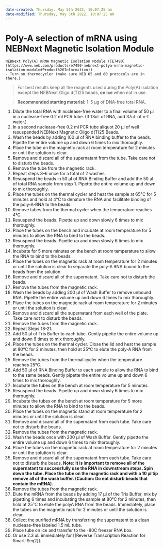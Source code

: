 ```yaml
---
date-created: Thursday, May 5th 2022, 10:07:25 am
date-modified: Thursday, May 5th 2022, 10:07:25 am
---
```


# Poly-A selection of mRNA using NEBNext Magnetic Isolation Module
```ad-kit
NEBNext Poly(A) mRNA Magnetic Isolation Module ([E7490](https://www.neb.com/products/e7490-nebnext-polya-mrna-magnetic-isolation-module#Product%20Information))
- Turn on thermocycler (make sure NEB 65 and 80 protocols are in there.)
``` 

>For best results keep all the reagents used during the Poly(A) isolation except the NEBNext Oligo d(T)25 beads, **on ice** when not in use.

>**Recommended starting material:** 1–5 µg of DNA-free total RNA.

1. Dilute the total RNA with nuclease-free water to a final volume of 50 μl in a nuclease-free 0.2 ml PCR tube. (If 13uL of RNA, add 37uL of n-f water.)
2. In a second nuclease-free 0.2 ml PCR tube aliquot 20 μl of well resuspended NEBNext Magnetic Oligo d(T)25 Beads.
3. Wash the beads by adding 100 µl of RNA binding buffer to the beads. Pipette the entire volume up and down 6 times to mix thoroughly.
4. Place the tube on the magnetic rack at room temperature for 2 minutes or until the solution is clear.
5.  Remove and discard all of the supernatant from the tube. Take care not to disturb the beads.
6. Remove the tube from the magnetic rack.
7. Repeat steps 3–6 once for a total of 2 washes.
8. Resuspend the beads in 50 μl of RNA Binding Buffer and add the 50 μl of total RNA sample from step 1. Pipette the entire volume up and down to mix thoroughly.
9. Place the tubes on the thermal cycler and heat the sample at 65°C for 5 minutes and hold at 4°C to denature the RNA and facilitate binding of the poly-A-RNA to the beads.
10. Remove tubes from the thermal cycler when the temperature reaches 4°C.
11. Resuspend the beads. Pipette up and down slowly 6 times to mix thoroughly.
12. Place the tubes on the bench and incubate at room temperature for 5 minutes to allow the RNA to bind to the beads.
13. Resuspend the beads. Pipette up and down slowly 6 times to mix thoroughly.
14. Incubate for 5 more minutes on the bench at room temperature to allow the RNA to bind to the beads.
15. Place the tubes on the magnetic rack at room temperature for 2 minutes or until the solution is clear to separate the poly-A RNA bound to the beads from the solution.
16. Remove and discard all of the supernatant. Take care not to disturb the beads.
17. Remove the tubes from the magnetic rack.
18. Wash the beads by adding 200 μl of Wash Buffer to remove unbound RNA. Pipette the entire volume up and down 6 times to mix thoroughly.
19. Place the tubes on the magnetic rack at room temperature for 2 minutes or until the solution is clear.
20. Remove and discard all the supernatant from each well of the plate. Take care not to disturb the beads.
21. Remove the tubes from the magnetic rack.
22. Repeat Steps 18-21.
23. Add 50 μl of Tris Buffer to each tube. Gently pipette the entire volume up and down 6 times to mix thoroughly.
24. Place the tubes on the thermal cycler. Close the lid and heat the sample at 80°C for 2 minutes, then hold at 25°C to elute the poly-A RNA from the beads.
25. Remove the tubes from the thermal cycler when the temperature reaches 25°C.
26. Add 50 μl of RNA Binding Buffer to each sample to allow the RNA to bind to the same beads. Gently pipette the entire volume up and down 6 times to mix thoroughly.
27. Incubate the tubes on the bench at room temperature for 5 minutes.
28. Resuspend the beads. Pipette up and down slowly 6 times to mix thoroughly.
29. Incubate the tubes on the bench at room temperature for 5 more minutes to allow the RNA to bind to the beads.
30. Place the tubes on the magnetic stand at room temperature for 2 minutes or until the solution is clear.
31. Remove and discard all of the supernatant from each tube. Take care not to disturb the beads.
32. Remove the tubes from the magnetic rack.
33. Wash the beads once with 200 μl of Wash Buffer. Gently pipette the entire volume up and down 6 times to mix thoroughly.
34. Place the tubes on the magnetic rack at room temperature for 2 minutes or until the solution is clear.
35. Remove and discard all of the supernatant from each tube. Take care not to disturb the beads.
**Note: It is important to remove all of the supernatant to successfully use the RNA in downstream steps. Spin down the tube. Place the tube on the magnetic rack and with a 10 µl tip remove all of the wash buffer. (Caution: Do not disturb beads that contain the mRNA).**
1. Remove the tubes from the magnetic rack.
2. Elute the mRNA from the beads by adding 17 µl of the Tris Buffer, mix by pipetting 6 times and incubating the sample at 80°C for 2 minutes, then hold at 25°C to elute the polyA RNA from the beads. Immediately, place the tubes on the magnetic rack for 2 minutes or until the solution is clear.
3. Collect the purified mRNA by transferring the supernatant to a clean nuclease-free labeled 1.5 mL tube.
4. Place tube on ice and transfer to the -80C freezer RNA box.
5. Or use 2.3 uL immediately for [[Reverse Transcription Reaction for Smart-Seq2]].